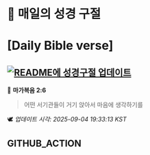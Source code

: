 # 🙏 매일의 성경 구절
# [Daily Bible verse]
## [![README에 성경구절 업데이트](https://github.com/DONGSUKA/first_test/actions/workflows/update-readme-bible.yml/badge.svg)](https://github.com/DONGSUKA/first_test/actions/workflows/update-readme-bible.yml)
<!-- START_BIBLE_VERSE -->
📖 **마가복음 2:6**
> 어떤 서기관들이 거기 앉아서 마음에 생각하기를

🕊️ _업데이트 시각: 2025-09-04 19:33:13 KST_
  <!-- END_BIBLE_VERSE -->
## GITHUB_ACTION
